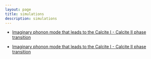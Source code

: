 ```yaml
---
layout: page
title: simulations
description: simulations
---
```

<!--
- [Imaginary phonon mode that leads to the Calcite I - Calcite II phase transition](https://github.com/DavidCdeB/davidcdeb.github.io/tree/master/calcite_vibs/Jmolvib/index.html?name=calcite_II.xyz&spt=calcite_II.spt)
-->

- [Imaginary phonon mode that leads to the Calcite I - Calcite II phase transition](http://davidcdeb.com/calcite_vibs/Jmolvib/index.html?name=calcite_II.xyz&spt=calcite_II.spt)

- [Imaginary phonon mode that leads to the Calcite I - Calcite II phase transition](https://s3.amazonaws.com/media-p.slid.es/videos/783692/AwxKYEql/calcite_i_and_ii_v2.mp4)
